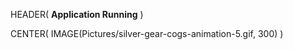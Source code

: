 HEADER( __Application Running__ )

CENTER( IMAGE(Pictures/silver-gear-cogs-animation-5.gif, 300) )
 